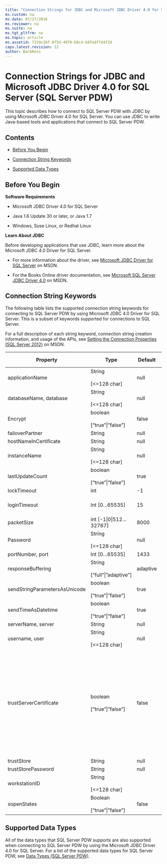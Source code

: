 ```yaml
---
title: "Connection Strings for JDBC and Microsoft JDBC Driver 4.0 for SQL Server (SQL Server PDW)"
ms.custom: na
ms.date: 07/27/2016
ms.reviewer: na
ms.suite: na
ms.tgt_pltfrm: na
ms.topic: article
ms.assetid: 7159c1bf-8f5d-4970-b9c4-b8fedffd4f29
caps.latest.revision: 12
author: BarbKess
---
```

# Connection Strings for JDBC and Microsoft JDBC Driver 4.0 for SQL Server (SQL Server PDW)
This topic describes how to connect to SQL Server PDW with JDBC by using Microsoft JDBC Driver 4.0 for SQL Server. You can use JDBC to write Java-based tools and applications that connect to SQL Server PDW.  
  
## Contents  
  
-   [Before You Begin](#BeforeBegin)  
  
-   [Connection String Keywords](#ConnectionString)  
  
-   [Supported Data Types](#DataTypes)  
  
## <a name="BeforeBegin"></a>Before You Begin  
**Software Requirements**  
  
-   Microsoft JDBC Driver 4.0 for SQL Server  
  
-   Java 1.6 Update 30 or later, or Java 1.7  
  
-   Windows, Suse Linux, or Redhat Linux  
  
**Learn About JDBC**  
  
Before developing applications that use JDBC, learn more about the Microsoft JDBC 4.0 Driver for SQL Server.  
  
-   For more information about the driver, see [Microsoft JDBC Driver for SQL Server](http://msdn.microsoft.com/en-us/data/aa937724.aspx) on MSDN.  
  
-   For the Books Online driver documentation, see [Microsoft SQL Server JDBC Driver 4.0](http://msdn.microsoft.com/en-us/library/dd631801(SQL.10).aspx) on MSDN.  
  
## <a name="ConnectionString"></a>Connection String Keywords  
The following table lists the supported connection string keywords for connecting to SQL Server PDW by using Microsoft JDBC 4.0 Driver for SQL Server. This is a subset of keywords supported for connections to SQL Server.  
  
For a full description of each string keyword, connection string creation information, and usage of the APIs, see [Setting the Connection Properties (SQL Server 2012)](http://msdn.microsoft.com/en-us/library/ms378988(v=sql.110).aspx) on MSDN.  
  
|Property|Type|Default|PDW Support|  
|------------|--------|-----------|---------------|  
|applicationName|String<br /><br />[<=128 char]|null|Yes|  
|databaseName, database|String<br /><br />[<=128 char]|null|Yes|  
|Encrypt|boolean<br /><br />[“true”&#124;”false”]|false|Yes|  
|failoverPartner|String|null|No|  
|hostNameInCertificate|String|null|No|  
|instanceName|String<br /><br />[<=128 char]|null|No|  
|lastUpdateCount|boolean<br /><br />[“true”&#124;”false”]|true|No|  
|lockTimeout|int|-1|No|  
|loginTimeout|Int [0…65535]|15|Yes (client side)|  
|packetSize|int [-1&#124;0&#124;512…32767]|8000|Yes|  
|Password|String<br /><br />[<=128 char]|null|Yes|  
|portNumber, port|Int [0…65535]|1433|Yes|  
|responseBuffering|String<br /><br />[“full”&#124;”adaptive”]|adaptive|Yes (client)|  
|sendStringParametersAsUnicode|boolean<br /><br />[“true”&#124;”false”]|true|Yes|  
|sendTimeAsDatetime|boolean<br /><br />[“true”&#124;”false”]|true|Yes|  
|serverName, server|String|null|Yes|  
|username, user|String<br /><br />[<=128 char]|null|Yes|  
|trustServerCertificate|boolean<br /><br />[“true”&#124;”false”]|false|Yes<br /><br />This property only affects the server SSL certificate validation if and only if the **encrypt** property is set to “true”.|  
|trustStore|String|null|Yes|  
|trustStorePassword|String|null|Yes|  
|workstationID|String<br /><br />[<=128 char]|<empty string>|Yes|  
|xopenStates|Boolean<br /><br />[“true”&#124;”false”]|false|No|  
  
## <a name="DataTypes"></a>Supported Data Types  
All of the data types that SQL Server PDW supports are also supported when connecting to SQL Server PDW by using the Microsoft JDBC Driver 4.0 for SQL Server. For a list of the supported data types for SQL Server PDW, see [Data Types &#40;SQL Server PDW&#41;](../sqlpdw/data-types-sql-server-pdw.md).  
  
